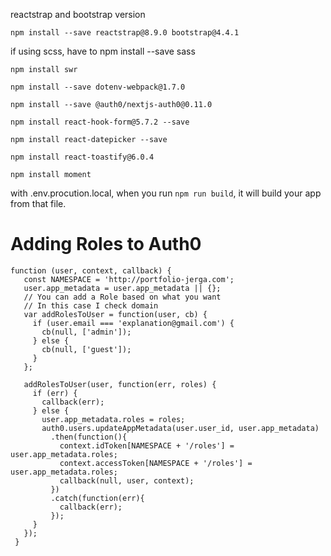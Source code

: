 reactstrap and bootstrap version

`npm install --save reactstrap@8.9.0 bootstrap@4.4.1`

if using scss, have to npm install --save sass

```
npm install swr

npm install --save dotenv-webpack@1.7.0

npm install --save @auth0/nextjs-auth0@0.11.0

npm install react-hook-form@5.7.2 --save

npm install react-datepicker --save

npm install react-toastify@6.0.4

npm install moment
```

with .env.procution.local, when you run `npm run build`, it will build your app from that file.

# Adding Roles to Auth0
```
function (user, context, callback) {
   const NAMESPACE = 'http://portfolio-jerga.com';
   user.app_metadata = user.app_metadata || {};
   // You can add a Role based on what you want
   // In this case I check domain
   var addRolesToUser = function(user, cb) {
     if (user.email === 'explanation@gmail.com') {
       cb(null, ['admin']);
     } else {
       cb(null, ['guest']);
     }
   };

   addRolesToUser(user, function(err, roles) {
     if (err) {
       callback(err);
     } else {
       user.app_metadata.roles = roles;
       auth0.users.updateAppMetadata(user.user_id, user.app_metadata)
         .then(function(){
           context.idToken[NAMESPACE + '/roles'] = user.app_metadata.roles;
           context.accessToken[NAMESPACE + '/roles'] = user.app_metadata.roles;
           callback(null, user, context);
         })
         .catch(function(err){
           callback(err);
         });
     }
   });
 }
```